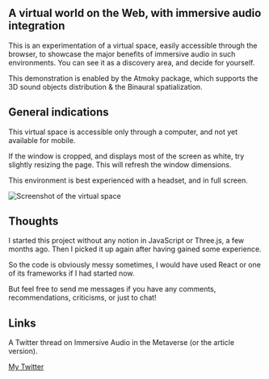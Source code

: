 ## A virtual world on the Web, with immersive audio integration

This is an experimentation of a virtual space, easily accessible through the browser, to showcase the major benefits of immersive audio in such environments. You can see it as a discovery area, and decide for yourself.

This demonstration is enabled by the Atmoky package, which supports the 3D sound objects distribution & the Binaural spatialization.

## General indications

This virtual space is accessible only through a computer, and not yet available for mobile.

If the window is cropped, and displays most of the screen as white, try slightly resizing the page. This will refresh the window dimensions.

This environment is best experienced with a headset, and in full screen.

![Screenshot of the virtual space](https://cdn.hashnode.com/res/hashnode/image/upload/v1663754118866/hQFj-NZmH.png)

## Thoughts

I started this project without any notion in JavaScript or Three.js, a few months ago. Then I picked it up again after having gained some experience.

So the code is obviously messy sometimes, I would have used React or one of its frameworks if I had started now.

But feel free to send me messages if you have any comments, recommendations, criticisms, or just to chat!

## Links

A Twitter thread on Immersive Audio in the Metaverse (or the article version).

[My Twitter](https://twitter.com/0xpolarzero)
